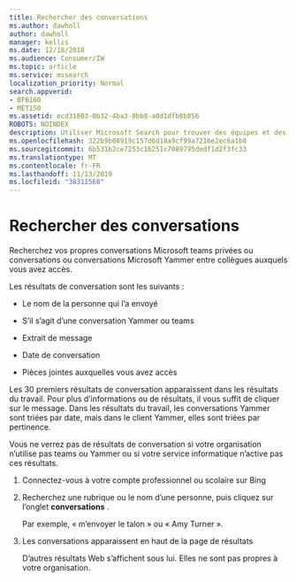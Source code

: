 ```yaml
---
title: Rechercher des conversations
ms.author: dawholl
author: dawholl
manager: kellis
ms.date: 12/18/2018
ms.audience: Consumer/IW
ms.topic: article
ms.service: mssearch
localization_priority: Normal
search.appverid:
- BFB160
- MET150
ms.assetid: ecd31803-0b32-4ba3-8bb8-a0d1dfb8b856
ROBOTS: NOINDEX
description: Utiliser Microsoft Search pour trouver des équipes et des conversations Yammer, ainsi que les détails que vous verrez
ms.openlocfilehash: 322b9b08919c157d6d18a9cf99a7216e2ec6a1b8
ms.sourcegitcommit: 6b531b2ce7253c16251c7089795dedf1d2f3fc33
ms.translationtype: MT
ms.contentlocale: fr-FR
ms.lasthandoff: 11/13/2019
ms.locfileid: "38311568"
---
```

# <a name="find-conversations"></a>Rechercher des conversations

Recherchez vos propres conversations Microsoft teams privées ou conversations ou conversations Microsoft Yammer entre collègues auxquels vous avez accès.
  
Les résultats de conversation sont les suivants :
  
- Le nom de la personne qui l’a envoyé
    
- S’il s’agit d’une conversation Yammer ou teams
    
- Extrait de message
    
- Date de conversation
    
- Pièces jointes auxquelles vous avez accès
    
Les 30 premiers résultats de conversation apparaissent dans les résultats du travail. Pour plus d’informations ou de résultats, il vous suffit de cliquer sur le message. Dans les résultats du travail, les conversations Yammer sont triées par date, mais dans le client Yammer, elles sont triées par pertinence.
  
Vous ne verrez pas de résultats de conversation si votre organisation n’utilise pas teams ou Yammer ou si votre service informatique n’active pas ces résultats.
  
1. Connectez-vous à votre compte professionnel ou scolaire sur Bing
    
2. Recherchez une rubrique ou le nom d’une personne, puis cliquez sur l’onglet **conversations** . 
    
    Par exemple, « m’envoyer le talon » ou « Amy Turner ».
    
3. Les conversations apparaissent en haut de la page de résultats
    
    D’autres résultats Web s’affichent sous lui. Elles ne sont pas propres à votre organisation.
    


